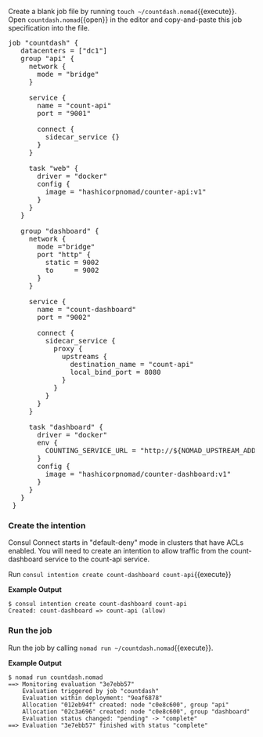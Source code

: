 <style type="text/css">
.lang-screenshot { -webkit-touch-callout: none; -webkit-user-select: none; -khtml-user-select: none; -moz-user-select: none; -ms-user-select: none; user-select: none; }
</style>

Create a blank job file by running `touch ~/countdash.nomad`{{execute}}. Open
`countdash.nomad`{{open}} in the editor and copy-and-paste this job
specification into the file.

<pre class="file" data-filename="countdash.nomad" data-target="replace">job "countdash" {
   datacenters = ["dc1"]
   group "api" {
     network {
       mode = "bridge"
     }

     service {
       name = "count-api"
       port = "9001"

       connect {
         sidecar_service {}
       }
     }

     task "web" {
       driver = "docker"
       config {
         image = "hashicorpnomad/counter-api:v1"
       }
     }
   }

   group "dashboard" {
     network {
       mode ="bridge"
       port "http" {
         static = 9002
         to     = 9002
       }
     }

     service {
       name = "count-dashboard"
       port = "9002"

       connect {
         sidecar_service {
           proxy {
             upstreams {
               destination_name = "count-api"
               local_bind_port = 8080
             }
           }
         }
       }
     }

     task "dashboard" {
       driver = "docker"
       env {
         COUNTING_SERVICE_URL = "http://${NOMAD_UPSTREAM_ADDR_count_api}"
       }
       config {
         image = "hashicorpnomad/counter-dashboard:v1"
       }
     }
   }
 }
</pre>

### Create the intention

Consul Connect starts in "default-deny" mode in clusters that have ACLs enabled.
You will need to create an intention to allow traffic from the count-dashboard
service to the count-api service.

Run `consul intention create count-dashboard count-api`{{execute}}

**Example Output**

```screenshot
$ consul intention create count-dashboard count-api
Created: count-dashboard => count-api (allow)
```

### Run the job

Run the job by calling `nomad run ~/countdash.nomad`{{execute}}.

**Example Output**

```screenshot
$ nomad run countdash.nomad
==> Monitoring evaluation "3e7ebb57"
    Evaluation triggered by job "countdash"
    Evaluation within deployment: "9eaf6878"
    Allocation "012eb94f" created: node "c0e8c600", group "api"
    Allocation "02c3a696" created: node "c0e8c600", group "dashboard"
    Evaluation status changed: "pending" -> "complete"
==> Evaluation "3e7ebb57" finished with status "complete"
```
